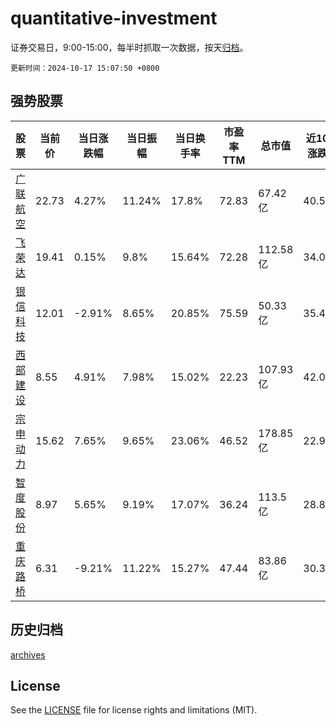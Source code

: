 # quantitative-investment

证券交易日，9:00-15:00，每半时抓取一次数据，按天[归档](archives)。

`更新时间：2024-10-17 15:07:50 +0800`

## 强势股票

|股票|当前价|当日涨跌幅|当日振幅|当日换手率|市盈率TTM|总市值|近10日涨跌幅|
|----|----|----|----|----|----|----|----|
|[广联航空](https://xueqiu.com/S/SZ300900)|22.73|4.27%|11.24%|17.8%|72.83|67.42亿|40.57%|
|[飞荣达](https://xueqiu.com/S/SZ300602)|19.41|0.15%|9.8%|15.64%|72.28|112.58亿|34.05%|
|[银信科技](https://xueqiu.com/S/SZ300231)|12.01|-2.91%|8.65%|20.85%|75.59|50.33亿|35.4%|
|[西部建设](https://xueqiu.com/S/SZ002302)|8.55|4.91%|7.98%|15.02%|22.23|107.93亿|42.03%|
|[宗申动力](https://xueqiu.com/S/SZ001696)|15.62|7.65%|9.65%|23.06%|46.52|178.85亿|22.99%|
|[智度股份](https://xueqiu.com/S/SZ000676)|8.97|5.65%|9.19%|17.07%|36.24|113.5亿|28.88%|
|[重庆路桥](https://xueqiu.com/S/SH600106)|6.31|-9.21%|11.22%|15.27%|47.44|83.86亿|30.37%|

## 历史归档

[archives](archives)

## License

See the [LICENSE](LICENSE) file for license rights and limitations (MIT).